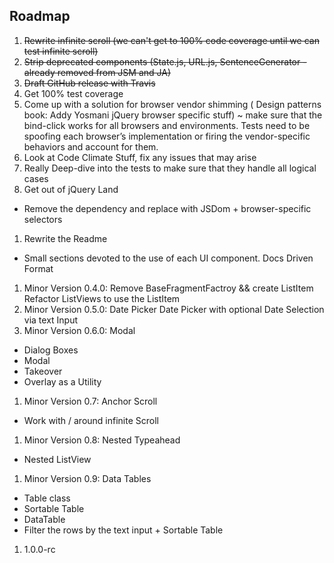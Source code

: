 ## Roadmap
1. ~~Rewrite infinite scroll (we can't get to 100% code coverage until we can test infinite scroll)~~
1. ~~Strip deprecated components (State.js, URL.js, SentenceGenerator - already removed from JSM and JA)~~
1. ~~Draft GitHub release with Travis~~
1. Get 100% test coverage
1. Come up with a solution for browser vendor shimming ( Design patterns book: Addy Yosmani jQuery browser specific stuff) ~ make sure that the bind-click works for all browsers and environments.
Tests need to be spoofing each browser’s implementation or firing the vendor-specific behaviors and account for them.
1. Look at Code Climate Stuff, fix any issues that may arise
1. Really Deep-dive into the tests to make sure that they handle all logical cases
1. Get out of jQuery Land
  * Remove the dependency and replace with JSDom + browser-specific selectors
1. Rewrite the Readme
  * Small sections devoted to the use of each UI component. Docs Driven Format
1. Minor Version 0.4.0: Remove BaseFragmentFactroy && create ListItem
Refactor ListViews to use the ListItem
1. Minor Version 0.5.0: Date Picker
Date Picker with optional Date Selection via text Input
1. Minor Version 0.6.0: Modal
  * Dialog Boxes
  * Modal
  * Takeover
  * Overlay as a Utility
1. Minor Version 0.7: Anchor Scroll
  * Work with / around infinite Scroll
1. Minor Version 0.8: Nested Typeahead
  * Nested ListView
1. Minor Version 0.9: Data Tables
  * Table class
  * Sortable Table
  * DataTable
  * Filter the rows by the text input + Sortable Table
1. 1.0.0-rc


